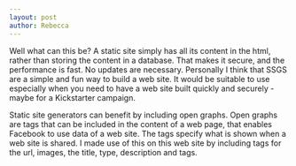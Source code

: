 ```yaml
---
layout: post
author: Rebecca
---
```

Well what can this be? A static site simply has all its content in the html, rather than storing the content in a database. That makes it secure, and the performance is fast. No updates are necessary. Personally I think that SSGS are a simple and fun way to build a web site. It would be suitable to use especially when you need to have a web site built quickly and securely - maybe for a Kickstarter campaign.

Static site generators can benefit by including open graphs. Open graphs are tags that can be included in the content of a web page, that enables Facebook to use data of a web site. The tags specify what is shown when a web site is shared.
I made use of this on this web site by including tags for the url, images, the title, type, description and tags.